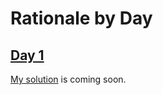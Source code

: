 # Rationale by Day

## [Day 1](https://adventofcode.com/2024/day/1)
[My solution](src/solution/Day01.cpp) is coming soon.

